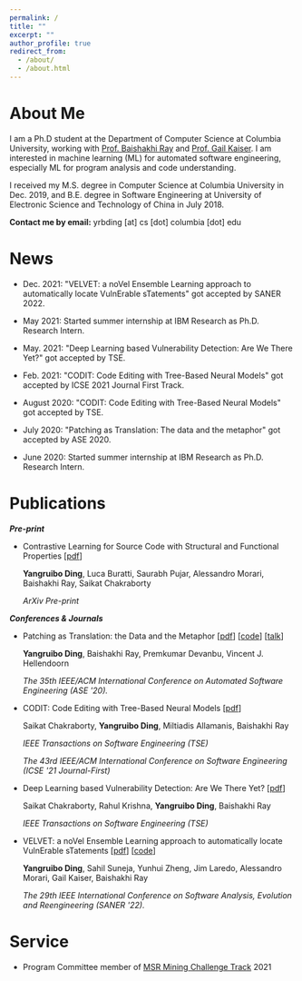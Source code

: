 ```yaml
---
permalink: /
title: ""
excerpt: ""
author_profile: true
redirect_from: 
  - /about/
  - /about.html
---
```


About Me
======

I am a Ph.D student at the Department of Computer Science at Columbia University, working with [Prof. Baishakhi Ray](https://www.rayb.info/) and [Prof. Gail Kaiser](http://www.cs.columbia.edu/~kaiser/). I am interested in machine learning (ML) for automated software engineering, especially ML for program analysis and code understanding.

I received my M.S. degree in Computer Science at Columbia University in Dec. 2019, and B.E. degree in Software Engineering at University of Electronic Science and Technology of China in July 2018.

**Contact me by email:** yrbding [at] cs [dot] columbia [dot] edu

News
======
- Dec. 2021: "VELVET: a noVel Ensemble Learning approach to automatically locate VulnErable sTatements" got accepted by SANER 2022.

- May 2021: Started summer internship at IBM Research as Ph.D. Research Intern.

- May. 2021: "Deep Learning based Vulnerability Detection: Are We There Yet?" got accepted by TSE.

- Feb. 2021: "CODIT: Code Editing with Tree-Based Neural Models" got accepted by ICSE 2021 Journal First Track.

- August 2020: "CODIT: Code Editing with Tree-Based Neural Models" got accepted by TSE.

- July 2020: "Patching as Translation: The data and the metaphor" got accepted by ASE 2020.

- June 2020: Started summer internship at IBM Research as Ph.D. Research Intern.

Publications
======
___Pre-print___
- Contrastive Learning for Source Code with Structural and Functional Properties [[pdf](http://arxiv.org/abs/2110.03868)]

  **Yangruibo Ding**, Luca Buratti, Saurabh Pujar, Alessandro Morari, Baishakhi Ray, Saikat Chakraborty
  
  *ArXiv Pre-print*
  
___Conferences & Journals___

- Patching as Translation: the Data and the Metaphor [[pdf](https://arxiv.org/abs/2008.10707)] [[code](https://github.com/ARiSE-Lab/Patch-as-translation)] [[talk](https://www.youtube.com/watch?v=6pW8QlM70yE)]
  
  **Yangruibo Ding**, Baishakhi Ray, Premkumar Devanbu, Vincent J. Hellendoorn
  
  *The 35th IEEE/ACM International Conference on Automated Software Engineering (ASE '20).*

- CODIT: Code Editing with Tree-Based Neural Models [[pdf](https://arxiv.org/abs/1810.00314)]

  Saikat Chakraborty, **Yangruibo Ding**, Miltiadis Allamanis, Baishakhi Ray
  
  *IEEE Transactions on Software Engineering (TSE)*
  
  *The 43rd IEEE/ACM International Conference on Software Engineering (ICSE '21 Journal-First)*
  
- Deep Learning based Vulnerability Detection: Are We There Yet? [[pdf](https://arxiv.org/abs/2009.07235)]

  Saikat Chakraborty, Rahul Krishna, **Yangruibo Ding**, Baishakhi Ray
  
  *IEEE Transactions on Software Engineering (TSE)*

- VELVET: a noVel Ensemble Learning approach to automatically locate VulnErable sTatements [[pdf](https://arxiv.org/abs/2112.10893)] [[code](https://github.com/ARiSE-Lab/VELVET)]

  **Yangruibo Ding**, Sahil Suneja, Yunhui Zheng, Jim Laredo, Alessandro Morari, Gail Kaiser, Baishakhi Ray
  
  *The 29th IEEE International Conference on Software Analysis, Evolution and Reengineering (SANER '22).*
  

Service
======
- Program Committee member of [MSR Mining Challenge Track](https://2021.msrconf.org/track/msr-2021-mining-challenge#Call-for-Mining-Challenge-Papers) 2021

